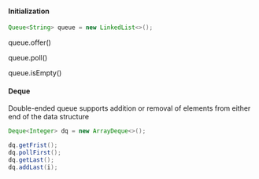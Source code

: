 #### Initialization

```java
Queue<String> queue = new LinkedList<>();
```





queue.offer()



queue.poll()



queue.isEmpty()





#### Deque

Double-ended queue supports addition or removal of elements from either end of the data structure



```java
Deque<Integer> dq = new ArrayDeque<>();

dq.getFrist();
dq.pollFirst();
dq.getLast();
dq.addLast(i);
```

